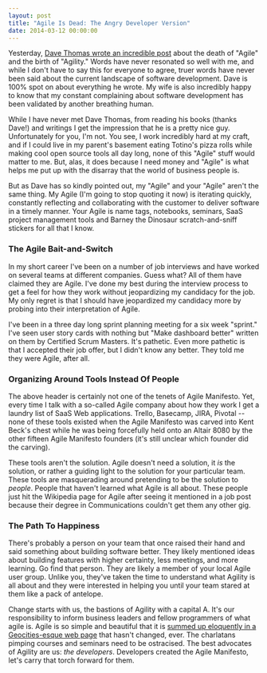 ```yaml
---
layout: post
title: "Agile Is Dead: The Angry Developer Version"
date: 2014-03-12 00:00:00
---
```


Yesterday, [Dave Thomas wrote an incredible
post](http://pragdave.me/blog/2014/03/04/time-to-kill-agile/) about the death
of "Agile" and the birth of "Agility." Words have never resonated so well with
me, and while I don't have to say this for everyone to agree, truer words have
never been said about the current landscape of software development. Dave is
100% spot on about everything he wrote. My wife is also incredibly happy to
know that my constant complaining about software development has been validated
by another breathing human.

While I have never met Dave Thomas, from reading his books (thanks Dave!) and
writings I get the impression that he is a pretty nice guy. Unfortunately for
you, I'm not. You see, I work incredibly hard at my craft, and if I could live
in my parent's basement eating Totino's pizza rolls while making cool open 
source tools all day long, none of this "Agile" stuff would matter to me. But, 
alas, it does because I need money and "Agile" is what helps me put up with 
the disarray that the world of business people is.

But as Dave has so kindly pointed out, my "Agile" and your "Agile" aren't the
same thing. My Agile (I'm going to stop quoting it now) is iterating quickly,
constantly reflecting and collaborating with the customer to deliver software
in a timely manner. Your Agile is name tags, notebooks, seminars, SaaS project
management tools and Barney the Dinosaur scratch-and-sniff stickers for all
that I know.

### The Agile Bait-and-Switch
In my short career I've been on a number of job interviews and have worked on
several teams at different companies. Guess what? All of them have claimed they
are Agile. I've done my best during the interview process to get a feel for how
they work without jeopardizing my candidacy for the job. My only regret is that
I should have jeopardized my candidacy more by probing into their interpretation
of Agile.

I've been in a three day long sprint planning meeting for a six week "sprint."
I've seen user story cards with nothing but "Make dashboard better" written on
them by Certified Scrum Masters. It's pathetic. Even more pathetic is that I
accepted their job offer, but I didn't know any better. They told me they were
Agile, after all.

### Organizing Around Tools Instead Of People
The above header is certainly not one of the tenets of Agile Manifesto. Yet,
every time I talk with a so-called Agile company about how they work I get a
laundry list of SaaS Web applications. Trello, Basecamp, JIRA, Pivotal -- none
of these tools existed when the Agile Manifesto was carved into Kent Beck's
chest while he was being forcefully held onto an Altair 8080 by the other
fifteen Agile Manifesto founders (it's still unclear which founder did the
carving).

These tools aren't the solution. Agile doesn't need a solution, it *is* the
solution, or rather a guiding light to the solution for your particular team.
These tools are masquerading around pretending to be the solution to *people*.
People that haven't learned what Agile is all about. These people just hit the
Wikipedia page for Agile after seeing it mentioned in a job post because their
degree in Communications couldn't get them any other gig.

### The Path To Happiness
There's probably a person on your team that once raised their hand and said
something about building software better. They likely mentioned ideas about
building features with higher certainty, less meetings, and more learning. Go
find that person. They are likely a member of your local Agile user group.
Unlike you, they've taken the time to understand what Agility is all about and
they were interested in helping you until your team stared at them like a pack
of antelope.

Change starts with us, the bastions of Agility with a capital A. It's our
responsibility to inform business leaders and fellow programmers of what agile 
is. Agile is so simple and beautiful that it is [summed up eloquently in a 
Geocities-esque web page](http://agilemanifesto.org/) that hasn't changed, 
ever. The charlatans pimping courses and seminars need to be ostracised. The 
best advocates of Agility are us: *the developers*. Developers created the 
Agile Manifesto, let's carry that torch forward for them.
